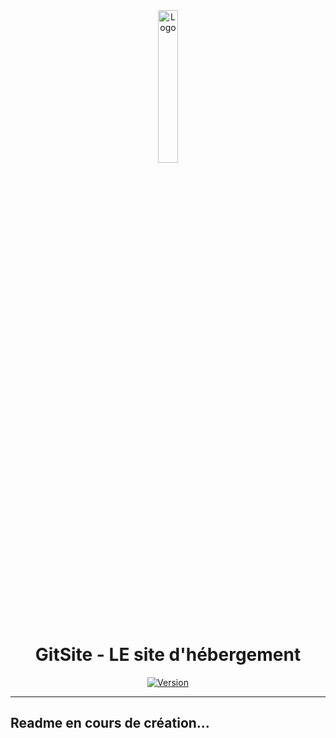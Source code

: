 <div align="center">
  <a href="https://gitsite.dev"><img src="https://gitsite.dev/images/gitsite.png" alt="Logo" width="25%" height="auto"></a>

# GitSite - LE site d'hébergement
  [![Version](https://custom-icon-badges.demolab.com/badge/Site%20:-v0.1.5-ff6666?logo=nitrogen&labelColor=23272A)](https://github.com/20syldev/gitsite/releases/latest)
</div>

---

## Readme en cours de création...
